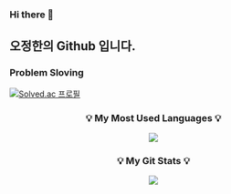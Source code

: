 ### Hi there 👋

## 오정한의 Github 입니다.

### Problem Sloving

[![Solved.ac
프로필](http://mazassumnida.wtf/api/v2/generate_badge?boj=ojh980228)](https://solved.ac/ojh980228)


<h3 align="center">💡 My Most Used Languages 💡</h3>
<p align="center">
  <a href="https://github.com/$JeongHanO}">
    <img align="center" src="https://github-readme-stats.vercel.app/api/top-langs/?username=$JeongHanO&layout=compact&theme=$nord" />
  </a>
</p>
<h3 align="center">💡 My Git Stats 💡</h3>
<p align="center">
  <a href="https://github.com/$JeongHanO">
    <img align="center" src="https://github-readme-stats.vercel.app/api?username=$JeongHanO&theme=$nord" />
  </a>
</p>
